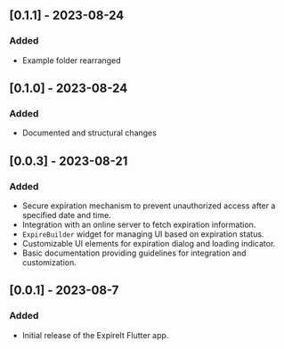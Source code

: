 ## [0.1.1] - 2023-08-24
### Added
- Example folder rearranged

## [0.1.0] - 2023-08-24
### Added
- Documented and structural changes

## [0.0.3] - 2023-08-21
### Added
- Secure expiration mechanism to prevent unauthorized access after a specified date and time.
- Integration with an online server to fetch expiration information.
- `ExpireBuilder` widget for managing UI based on expiration status.
- Customizable UI elements for expiration dialog and loading indicator.
- Basic documentation providing guidelines for integration and customization.

## [0.0.1] - 2023-08-7
### Added
- Initial release of the ExpireIt Flutter app.


